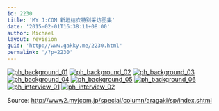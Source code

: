 ```yaml
---
id: 2230
title: 'MY J:COM 新垣结衣特别采访图集'
date: '2015-02-01T16:38:11+08:00'
author: Michael
layout: revision
guid: 'http://www.gakky.me/2230.html'
permalink: '/?p=2230'
---
```


[![ph_background_01](http://www.yui-aragaki.org/wp-content/uploads/2015/02/ph_background_01.jpg)](http://www.yui-aragaki.org/wp-content/uploads/2015/02/ph_background_01.jpg) [![ph_background_02](http://www.yui-aragaki.org/wp-content/uploads/2015/02/ph_background_02.jpg)](http://www.yui-aragaki.org/wp-content/uploads/2015/02/ph_background_02.jpg) [![ph_background_03](http://www.yui-aragaki.org/wp-content/uploads/2015/02/ph_background_03.jpg)](http://www.yui-aragaki.org/wp-content/uploads/2015/02/ph_background_03.jpg) [![ph_background_04](http://www.yui-aragaki.org/wp-content/uploads/2015/02/ph_background_04.jpg)](http://www.yui-aragaki.org/wp-content/uploads/2015/02/ph_background_04.jpg) [![ph_background_05](http://www.yui-aragaki.org/wp-content/uploads/2015/02/ph_background_05.jpg)](http://www.yui-aragaki.org/wp-content/uploads/2015/02/ph_background_05.jpg) [![ph_background_06](http://www.yui-aragaki.org/wp-content/uploads/2015/02/ph_background_06.jpg)](http://www.yui-aragaki.org/wp-content/uploads/2015/02/ph_background_06.jpg) [![ph_interview_01](http://www.yui-aragaki.org/wp-content/uploads/2015/02/ph_interview_01.jpg)](http://www.yui-aragaki.org/wp-content/uploads/2015/02/ph_interview_01.jpg) [![ph_interview_02](http://www.yui-aragaki.org/wp-content/uploads/2015/02/ph_interview_02.jpg)](http://www.yui-aragaki.org/wp-content/uploads/2015/02/ph_interview_02.jpg)

Source: http://www2.myjcom.jp/special/column/aragaki/sp/index.shtml